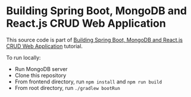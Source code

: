 # Building Spring Boot, MongoDB and React.js CRUD Web Application

This source code is part of [Building Spring Boot, MongoDB and React.js CRUD Web Application]() tutorial.

To run locally:
* Run MongoDB server
* Clone this repository
* From frontend directory, run `npm install` and `npm run build`
* From root directory, run `./gradlew bootRun`

